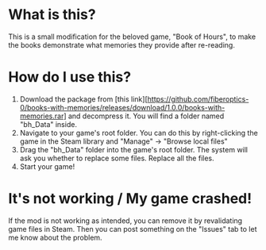 # What is this?
This is a small modification for the beloved game, "Book of Hours", to make the books demonstrate what memories they provide after re-reading.

# How do I use this?
1. Download the package from [this link][https://github.com/fiberoptics-0/books-with-memories/releases/download/1.0.0/books-with-memories.rar] and decompress it. You will find a folder named "bh_Data" inside.
2. Navigate to your game's root folder. You can do this by right-clicking the game in the Steam library and "Manage" -> "Browse local files"
3. Drag the "bh_Data" folder into the game's root folder. The system will ask you whether to replace some files. Replace all the files.
4. Start your game!

# It's not working / My game crashed!
If the mod is not working as intended, you can remove it by revalidating game files in Steam.
Then you can post something on the "Issues" tab to let me know about the problem.
